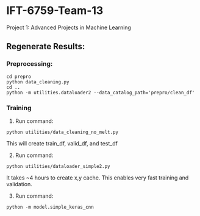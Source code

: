 # IFT-6759-Team-13
Project 1: Advanced Projects in Machine Learning
## Regenerate Results:

### Preprocessing:
```
cd prepro
python data_cleaning.py
cd ..
python -m utilities.dataloader2 --data_catalog_path='prepro/clean_df'
```
### Training
1. Run command:

```
python utilities/data_cleaning_no_melt.py
```

This will create train_df, valid_df, and test_df

2. Run command: 

`python utilities/dataloader_simple2.py`

It takes ~4 hours to create x,y cache. This enables very fast training and validation.

3. Run command:

`python -m model.simple_keras_cnn`
